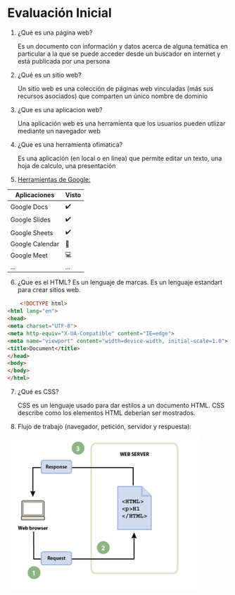 # Evaluación Inicial

1. ¿Qué es una página web?

    Es un documento con información y datos acerca de alguna temática en particular a la que se puede acceder desde un         buscador en internet y está publicada por una persona

2. ¿Qué es un sitio web?
    
    Un sitio web es una colección de páginas web vinculadas (más sus recursos asociados) que comparten un único nombre de       dominio

3.  ¿Que es una aplicacion web?

    Una aplicación web es una herramienta que los usuarios pueden utlizar mediante  un navegador web
    
4. ¿Que es una herramienta ofimatica?

    Es una aplicación (en local o en linea) que permite editar un texto, una hoja de calculo, una presentación
    
5. [Herramientas de Google:]( https://www.google.com/intl/es-419/chrome/browser-tools/)

| Aplicaciones | Visto |
|--------------| ---------------|
| Google Docs | ✔️ |
| Google Slides | ✔️ |
| Google Sheets | ✔️ |
|Google Calendar | 📆 |
|Google Meet | 💻 |
| ... | ... |

6. ¿Que es el HTML?
    Es un lenguaje de marcas. Es un lenguaje estandart para crear sitios web.
```html
    <!DOCTYPE html>
<html lang="en">
<head>
<meta charset="UTF-8">
<meta http-equiv="X-UA-Compatible" content="IE=edge">
<meta name="viewport" content="width=device-width, initial-scale=1.0">
<title>Document</title>
</head>
<body>
</body>
</html>
```

7. ¿Qué es CSS?

   CSS es un lenguaje usado para dar estilos a un documento HTML. CSS describe como los elementos HTML deberian ser mostrados.
   
8. Flujo de trabajo (navegador, petición, servidor y respuesta):

![](https://github.com/ChristianMonrabal/M4_UF1_A2_DocumentarConMarkdown/blob/main/Screenshot_1.png)
